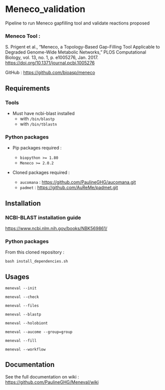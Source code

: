 # Meneco_validation
Pipeline to run Meneco gapfilling tool and validate reactions proposed

### Meneco Tool :
S. Prigent et al., “Meneco, a Topology-Based Gap-Filling Tool Applicable to Degraded Genome-Wide Metabolic Networks,” PLOS Computational Biology, vol. 13, no. 1, p. e1005276, Jan. 2017. https://doi.org/10.1371/journal.pcbi.1005276

GitHub : https://github.com/bioasp/meneco

## Requirements

### Tools
- Must have ncbi-blast installed
  - with `/bin/blastp` 
  - with `/bin/tblastn`

### Python packages

- Pip packages required :
  - `biopython >= 1.80`
  - `Meneco >= 2.0.2`


- Cloned packages required :
  - `aucomana` : https://github.com/PaulineGHG/aucomana.git
  - `padmet` : https://github.com/AuReMe/padmet.git

## Installation

### NCBI-BLAST installation guide 

https://www.ncbi.nlm.nih.gov/books/NBK569861/

### Python packages

From this cloned repository :

```commandline
bash install_dependencies.sh
```

## Usages

```commandline
meneval --init
```
```commandline
meneval --check
```
```commandline
meneval --files
```
```commandline
meneval --blastp
```
```commandline
meneval --holobiont
```
```commandline
meneval --aucome --group=group
```
```commandline
meneval --fill
```
```commandline
meneval --workflow
```

## Documentation

See the full documentation on wiki :
https://github.com/PaulineGHG/Meneval/wiki
